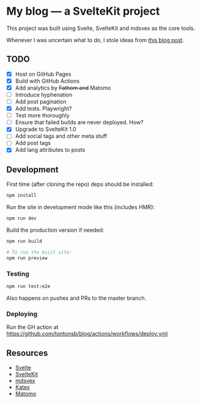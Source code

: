 # My blog — a SvelteKit project

This project was built using Svelte, SvelteKit and mdsvex as the core tools.

Whenever I was uncertain what to do, I stole ideas from 
[this blog post](https://joshcollinsworth.com/blog/build-static-sveltekit-markdown-blog).

## TODO

- [x] Host on GitHub Pages
- [x] Build with GitHub Actions
- [x] Add analytics by ~~Fathom and~~ Matomo
- [ ] Introduce hyphenation
- [ ] Add post pagination
- [x] Add tests. Playwright?
- [ ] Test more thoroughly
- [ ] Ensure that failed builds are never deployed. How?
- [x] Upgrade to SvelteKit 1.0
- [ ] Add social tags and other meta stuff
- [ ] Add post tags
- [x] Add lang attributes to posts

## Development

First time (after cloning the repo) deps should be installed:

```sh
npm install
```

Run the site in development mode like this (includes HMR):

```sh
npm run dev
```

Build the production version if needed:

```sh
npm run build

# To run the built site:
npm run preview
```

### Testing

```sh
npm run test:e2e
```

Also happens on pushes and PRs to the master branch.

### Deploying

Run the GH action at https://github.com/tontonsb/blog/actions/workflows/deploy.yml

## Resources

- [Svelte](https://svelte.dev/)
- [SvelteKit](https://kit.svelte.dev/)
- [mdsvex](https://mdsvex.com/)
- [Katex](https://katex.org/)
- [Matomo](https://matomo.org/)
